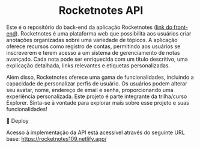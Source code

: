 <h1 align="center">
    Rocketnotes API
</h1>

Este é o repositório do back-end da aplicação Rocketnotes ([link do front-end](https://github.com/devwagnerdw/Rocketnotes-Frontend)). Rocketnotes é uma plataforma web que possibilita aos usuários criar anotações organizadas sobre uma variedade de tópicos. A aplicação oferece recursos como registro de contas, permitindo aos usuários se inscreverem e terem acesso a um sistema de gerenciamento de notas avançado. Cada nota pode ser enriquecida com um título descritivo, uma explicação detalhada, links relevantes e etiquetas personalizadas.

Além disso, Rocketnotes oferece uma gama de funcionalidades, incluindo a capacidade de personalizar perfis de usuário. Os usuários podem alterar seu avatar, nome, endereço de email e senha, proporcionando uma experiência personalizada. Este projeto é parte integrante da trilha/curso Explorer.
Sinta-se à vontade para explorar mais sobre esse projeto e suas funcionalidades!

🔗 Deploy

Acesso à implementação da API está acessível através do seguinte URL base: https://rocketnotes109.netlify.app/
